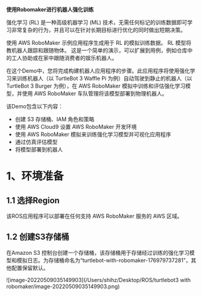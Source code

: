 **使用Robomaker进行机器人强化训练**





强化学习 (RL) 是一种高级机器学习 (ML) 技术，无需任何标记的训练数据即可学习非常复杂的行为，并且可以在针对长期目标进行优化的同时做出短期决策。 

使用 AWS RoboMaker 示例应用程序生成用于 RL 的模拟训练数据。  RL 模型将教机器人跟踪和跟随物体。  这是一个简单的演示，可以扩展到用例，例如仓库中的工人协助或在家中跟随消费者的娱乐机器人。 

在这个Demo中，您将完成构建机器人应用程序的步骤。此应用程序将使用强化学习来训练机器人（以 TurtleBot 3 Waffle Pi 为例）自动驾驶到静止的机器人（以 TurtleBot 3  Burger 为例），在 AWS RoboMaker 模拟中训练和评估强化学习模型，并使用 AWS RoboMaker  车队管理将该模型部署到物理机器人。 

该Demo包含以下内容：

- 创建 S3 存储桶、IAM 角色和策略 
- 使用 AWS Cloud9 设置 AWS RoboMaker 开发环境 
- 使用 AWS RoboMaker 模拟来训练强化学习模型并可视化应用程序 
- 通过仿真评估模型 
- 将模型部署到机器人 

# 1、环境准备

## 1.1 选择Region

该ROS应用程序可以部署在任何支持 AWS RoboMaker 服务的 AWS 区域。 

## 1.2 创建S3存储桶

在Amazon S3  控制台创建一个存储桶，该存储桶用于存储经过训练的强化学习模型和模拟日志。为存储桶命名为“turtlebot-with-robomaker-176979737281”，其他配置保留默认。

![image-20220509035149903](/Users/shihz/Desktop/ROS/turtlebot3 with robomaker/image-20220509035149903.png)

